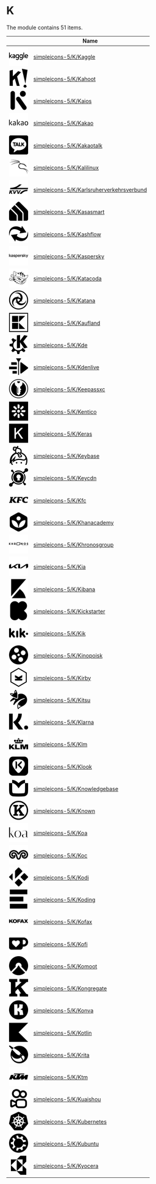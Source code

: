 # K

The module contains 51 items.



| |Name|
|:---:|---|
| ![illustration of simpleicons-5/K/Kaggle](../../simpleicons-5/K/Kaggle.png) | [simpleicons-5/K/Kaggle](../../simpleicons-5/K/Kaggle.md) |
| ![illustration of simpleicons-5/K/Kahoot](../../simpleicons-5/K/Kahoot.png) | [simpleicons-5/K/Kahoot](../../simpleicons-5/K/Kahoot.md) |
| ![illustration of simpleicons-5/K/Kaios](../../simpleicons-5/K/Kaios.png) | [simpleicons-5/K/Kaios](../../simpleicons-5/K/Kaios.md) |
| ![illustration of simpleicons-5/K/Kakao](../../simpleicons-5/K/Kakao.png) | [simpleicons-5/K/Kakao](../../simpleicons-5/K/Kakao.md) |
| ![illustration of simpleicons-5/K/Kakaotalk](../../simpleicons-5/K/Kakaotalk.png) | [simpleicons-5/K/Kakaotalk](../../simpleicons-5/K/Kakaotalk.md) |
| ![illustration of simpleicons-5/K/Kalilinux](../../simpleicons-5/K/Kalilinux.png) | [simpleicons-5/K/Kalilinux](../../simpleicons-5/K/Kalilinux.md) |
| ![illustration of simpleicons-5/K/Karlsruherverkehrsverbund](../../simpleicons-5/K/Karlsruherverkehrsverbund.png) | [simpleicons-5/K/Karlsruherverkehrsverbund](../../simpleicons-5/K/Karlsruherverkehrsverbund.md) |
| ![illustration of simpleicons-5/K/Kasasmart](../../simpleicons-5/K/Kasasmart.png) | [simpleicons-5/K/Kasasmart](../../simpleicons-5/K/Kasasmart.md) |
| ![illustration of simpleicons-5/K/Kashflow](../../simpleicons-5/K/Kashflow.png) | [simpleicons-5/K/Kashflow](../../simpleicons-5/K/Kashflow.md) |
| ![illustration of simpleicons-5/K/Kaspersky](../../simpleicons-5/K/Kaspersky.png) | [simpleicons-5/K/Kaspersky](../../simpleicons-5/K/Kaspersky.md) |
| ![illustration of simpleicons-5/K/Katacoda](../../simpleicons-5/K/Katacoda.png) | [simpleicons-5/K/Katacoda](../../simpleicons-5/K/Katacoda.md) |
| ![illustration of simpleicons-5/K/Katana](../../simpleicons-5/K/Katana.png) | [simpleicons-5/K/Katana](../../simpleicons-5/K/Katana.md) |
| ![illustration of simpleicons-5/K/Kaufland](../../simpleicons-5/K/Kaufland.png) | [simpleicons-5/K/Kaufland](../../simpleicons-5/K/Kaufland.md) |
| ![illustration of simpleicons-5/K/Kde](../../simpleicons-5/K/Kde.png) | [simpleicons-5/K/Kde](../../simpleicons-5/K/Kde.md) |
| ![illustration of simpleicons-5/K/Kdenlive](../../simpleicons-5/K/Kdenlive.png) | [simpleicons-5/K/Kdenlive](../../simpleicons-5/K/Kdenlive.md) |
| ![illustration of simpleicons-5/K/Keepassxc](../../simpleicons-5/K/Keepassxc.png) | [simpleicons-5/K/Keepassxc](../../simpleicons-5/K/Keepassxc.md) |
| ![illustration of simpleicons-5/K/Kentico](../../simpleicons-5/K/Kentico.png) | [simpleicons-5/K/Kentico](../../simpleicons-5/K/Kentico.md) |
| ![illustration of simpleicons-5/K/Keras](../../simpleicons-5/K/Keras.png) | [simpleicons-5/K/Keras](../../simpleicons-5/K/Keras.md) |
| ![illustration of simpleicons-5/K/Keybase](../../simpleicons-5/K/Keybase.png) | [simpleicons-5/K/Keybase](../../simpleicons-5/K/Keybase.md) |
| ![illustration of simpleicons-5/K/Keycdn](../../simpleicons-5/K/Keycdn.png) | [simpleicons-5/K/Keycdn](../../simpleicons-5/K/Keycdn.md) |
| ![illustration of simpleicons-5/K/Kfc](../../simpleicons-5/K/Kfc.png) | [simpleicons-5/K/Kfc](../../simpleicons-5/K/Kfc.md) |
| ![illustration of simpleicons-5/K/Khanacademy](../../simpleicons-5/K/Khanacademy.png) | [simpleicons-5/K/Khanacademy](../../simpleicons-5/K/Khanacademy.md) |
| ![illustration of simpleicons-5/K/Khronosgroup](../../simpleicons-5/K/Khronosgroup.png) | [simpleicons-5/K/Khronosgroup](../../simpleicons-5/K/Khronosgroup.md) |
| ![illustration of simpleicons-5/K/Kia](../../simpleicons-5/K/Kia.png) | [simpleicons-5/K/Kia](../../simpleicons-5/K/Kia.md) |
| ![illustration of simpleicons-5/K/Kibana](../../simpleicons-5/K/Kibana.png) | [simpleicons-5/K/Kibana](../../simpleicons-5/K/Kibana.md) |
| ![illustration of simpleicons-5/K/Kickstarter](../../simpleicons-5/K/Kickstarter.png) | [simpleicons-5/K/Kickstarter](../../simpleicons-5/K/Kickstarter.md) |
| ![illustration of simpleicons-5/K/Kik](../../simpleicons-5/K/Kik.png) | [simpleicons-5/K/Kik](../../simpleicons-5/K/Kik.md) |
| ![illustration of simpleicons-5/K/Kinopoisk](../../simpleicons-5/K/Kinopoisk.png) | [simpleicons-5/K/Kinopoisk](../../simpleicons-5/K/Kinopoisk.md) |
| ![illustration of simpleicons-5/K/Kirby](../../simpleicons-5/K/Kirby.png) | [simpleicons-5/K/Kirby](../../simpleicons-5/K/Kirby.md) |
| ![illustration of simpleicons-5/K/Kitsu](../../simpleicons-5/K/Kitsu.png) | [simpleicons-5/K/Kitsu](../../simpleicons-5/K/Kitsu.md) |
| ![illustration of simpleicons-5/K/Klarna](../../simpleicons-5/K/Klarna.png) | [simpleicons-5/K/Klarna](../../simpleicons-5/K/Klarna.md) |
| ![illustration of simpleicons-5/K/Klm](../../simpleicons-5/K/Klm.png) | [simpleicons-5/K/Klm](../../simpleicons-5/K/Klm.md) |
| ![illustration of simpleicons-5/K/Klook](../../simpleicons-5/K/Klook.png) | [simpleicons-5/K/Klook](../../simpleicons-5/K/Klook.md) |
| ![illustration of simpleicons-5/K/Knowledgebase](../../simpleicons-5/K/Knowledgebase.png) | [simpleicons-5/K/Knowledgebase](../../simpleicons-5/K/Knowledgebase.md) |
| ![illustration of simpleicons-5/K/Known](../../simpleicons-5/K/Known.png) | [simpleicons-5/K/Known](../../simpleicons-5/K/Known.md) |
| ![illustration of simpleicons-5/K/Koa](../../simpleicons-5/K/Koa.png) | [simpleicons-5/K/Koa](../../simpleicons-5/K/Koa.md) |
| ![illustration of simpleicons-5/K/Koc](../../simpleicons-5/K/Koc.png) | [simpleicons-5/K/Koc](../../simpleicons-5/K/Koc.md) |
| ![illustration of simpleicons-5/K/Kodi](../../simpleicons-5/K/Kodi.png) | [simpleicons-5/K/Kodi](../../simpleicons-5/K/Kodi.md) |
| ![illustration of simpleicons-5/K/Koding](../../simpleicons-5/K/Koding.png) | [simpleicons-5/K/Koding](../../simpleicons-5/K/Koding.md) |
| ![illustration of simpleicons-5/K/Kofax](../../simpleicons-5/K/Kofax.png) | [simpleicons-5/K/Kofax](../../simpleicons-5/K/Kofax.md) |
| ![illustration of simpleicons-5/K/Kofi](../../simpleicons-5/K/Kofi.png) | [simpleicons-5/K/Kofi](../../simpleicons-5/K/Kofi.md) |
| ![illustration of simpleicons-5/K/Komoot](../../simpleicons-5/K/Komoot.png) | [simpleicons-5/K/Komoot](../../simpleicons-5/K/Komoot.md) |
| ![illustration of simpleicons-5/K/Kongregate](../../simpleicons-5/K/Kongregate.png) | [simpleicons-5/K/Kongregate](../../simpleicons-5/K/Kongregate.md) |
| ![illustration of simpleicons-5/K/Konva](../../simpleicons-5/K/Konva.png) | [simpleicons-5/K/Konva](../../simpleicons-5/K/Konva.md) |
| ![illustration of simpleicons-5/K/Kotlin](../../simpleicons-5/K/Kotlin.png) | [simpleicons-5/K/Kotlin](../../simpleicons-5/K/Kotlin.md) |
| ![illustration of simpleicons-5/K/Krita](../../simpleicons-5/K/Krita.png) | [simpleicons-5/K/Krita](../../simpleicons-5/K/Krita.md) |
| ![illustration of simpleicons-5/K/Ktm](../../simpleicons-5/K/Ktm.png) | [simpleicons-5/K/Ktm](../../simpleicons-5/K/Ktm.md) |
| ![illustration of simpleicons-5/K/Kuaishou](../../simpleicons-5/K/Kuaishou.png) | [simpleicons-5/K/Kuaishou](../../simpleicons-5/K/Kuaishou.md) |
| ![illustration of simpleicons-5/K/Kubernetes](../../simpleicons-5/K/Kubernetes.png) | [simpleicons-5/K/Kubernetes](../../simpleicons-5/K/Kubernetes.md) |
| ![illustration of simpleicons-5/K/Kubuntu](../../simpleicons-5/K/Kubuntu.png) | [simpleicons-5/K/Kubuntu](../../simpleicons-5/K/Kubuntu.md) |
| ![illustration of simpleicons-5/K/Kyocera](../../simpleicons-5/K/Kyocera.png) | [simpleicons-5/K/Kyocera](../../simpleicons-5/K/Kyocera.md) |



